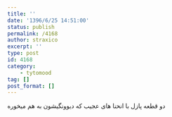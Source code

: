 ```yaml
---
title: ''
date: '1396/6/25 14:51:00'
status: publish
permalink: /4168
author: straxico
excerpt: ''
type: post
id: 4168
category:
    - tytomood
tag: []
post_format: []
---
```

دو قطعه پازل با انحنا های عجیب که دیوونگیشون به هم میخوره